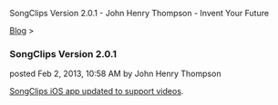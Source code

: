 SongClips Version 2.0.1 - John Henry Thompson - Invent Your Future   
    

[Blog](../z-blog-1.md)‎ > ‎

### SongClips Version 2.0.1

posted Feb 2, 2013, 10:58 AM by John Henry Thompson

[SongClips iOS app updated to support videos](https://itunes.apple.com/us/app/songclips/id335528135?mt=8).  
  

